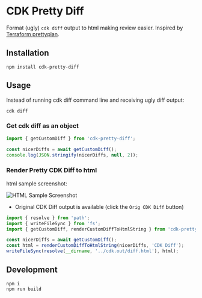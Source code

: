 # CDK Pretty Diff

Format (ugly) `cdk diff` output to html making review easier. Inspired by [Terraform prettyplan](https://github.com/chrislewisdev/prettyplan).

## Installation

```
npm install cdk-pretty-diff
```

## Usage 

Instead of running cdk diff command line and receiving ugly diff output: 

```
cdk diff
```

### Get cdk diff as an object

``` typescript
import { getCustomDiff } from 'cdk-pretty-diff';

const nicerDiffs = await getCustomDiff();
console.log(JSON.stringify(nicerDiffs, null, 2));
```

### Render Pretty CDK Diff to html

html sample screenshot: 

![HTML Sample Screenshot](https://github.com/joshweir/cdk-pretty-diff/blob/master/pretty-diff-html-sample.png?raw=true)

* Original CDK Diff output is available (click the `Orig CDK Diff` button)

``` typescript
import { resolve } from 'path';
import { writeFileSync } from 'fs';
import { getCustomDiff, renderCustomDiffToHtmlString } from 'cdk-pretty-diff';

const nicerDiffs = await getCustomDiff();
const html = renderCustomDiffToHtmlString(nicerDiffs, 'CDK Diff');
writeFileSync(resolve(__dirname, '../cdk.out/diff.html'), html);
```

## Development

```
npm i
npm run build
```